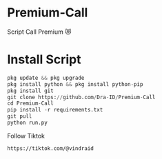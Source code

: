 # Premium-Call 
Script Call Premium 😻

# Install Script 
```python
pkg update && pkg upgrade
pkg install python && pkg install python-pip
pkg install git
git clone https://github.com/Dra-ID/Premium-Call
cd Premium-Call 
pip install -r requirements.txt
git pull
python run.py
```
Follow Tiktok 
```
https://tiktok.com/@vindraid
```
